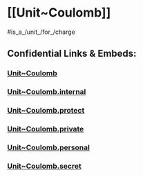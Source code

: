 ﻿
# [[Unit~Coulomb]] 

#is_a_/unit_/for_/charge 


## Confidential Links & Embeds: 

### [Unit~Coulomb](/_public/Unit/SI-Unit/derived_Unit/Unit~Coulomb.md) 

### [Unit~Coulomb.internal](/_internal/Unit/SI-Unit/derived_Unit/Unit~Coulomb.internal.md) 

### [Unit~Coulomb.protect](/_protect/Unit/SI-Unit/derived_Unit/Unit~Coulomb.protect.md) 

### [Unit~Coulomb.private](/_private/Unit/SI-Unit/derived_Unit/Unit~Coulomb.private.md) 

### [Unit~Coulomb.personal](/_personal/Unit/SI-Unit/derived_Unit/Unit~Coulomb.personal.md) 

### [Unit~Coulomb.secret](/_secret/Unit/SI-Unit/derived_Unit/Unit~Coulomb.secret.md) 

